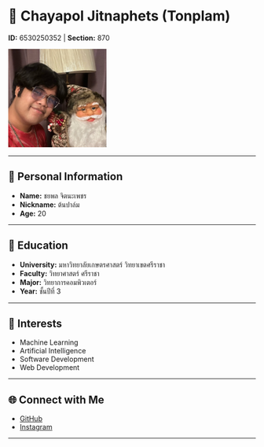 # 📝 **Chayapol Jitnaphets (Tonplam)**  
**ID:** 6530250352 | **Section:** 870  

<img src="/445369519_2201649523514824_6493790615028912669_n.jpg" alt="Profile Picture" width="200px" />  

---

## **👤 Personal Information**  
- **Name:** ชยพล จิตนะเพชร  
- **Nickname:** ต้นปาล์ม  
- **Age:** 20  


---

## **🏫 Education**  
- **University:** มหาวิทยาลัยเกษตรศาสตร์ วิทยาเขตศรีราชา  
- **Faculty:** วิทยาศาสตร์ ศรีราชา  
- **Major:** วิทยาการคอมพิวเตอร์  
- **Year:** ชั้นปีที่ 3  

---

## **🌟 Interests**  
- Machine Learning  
- Artificial Intelligence  
- Software Development  
- Web Development  

---

## **🌐 Connect with Me**  
- [GitHub](https://github.com/copyyu)
- [Instagram](https://www.instagram.com/chayapol_cs/ )
 

---





